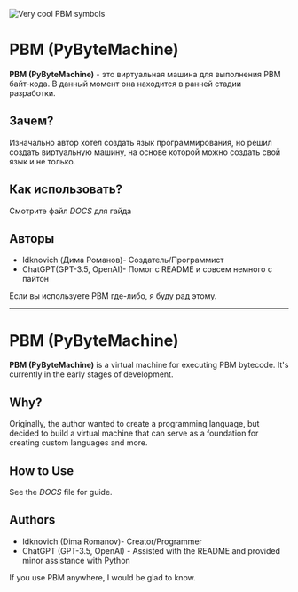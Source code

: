 


![Very cool PBM symbols](https://i.postimg.cc/bJ4CgPBk/38-20230912202930.png)
# PBM (PyByteMachine)

**PBM (PyByteMachine)** - это виртуальная машина для выполнения PBM байт-кода. В данный момент она находится в ранней стадии разработки.

## Зачем?

Изначально автор хотел создать язык программирования, но решил создать виртуальную машину, на основе которой можно создать свой язык и не только.

## Как использовать?

Смотрите файл *DOCS* для гайда

## Авторы

- Idknovich (Дима Романов)- Создатель/Программист
- ChatGPT(GPT-3.5, OpenAI)- Помог с README и совсем немного с пайтон


Если вы используете PBM где-либо, я буду рад этому.

---

# PBM (PyByteMachine)

**PBM (PyByteMachine)** is a virtual machine for executing PBM bytecode. It's currently in the early stages of development.

## Why?

Originally, the author wanted to create a programming language, but decided to build a virtual machine that can serve as a foundation for creating custom languages and more.

## How to Use

See the *DOCS* file for guide.

## Authors

- Idknovich (Dima Romanov)- Creator/Programmer
- ChatGPT (GPT-3.5, OpenAI) - Assisted with the README and provided minor assistance with Python


If you use PBM anywhere, I would be glad to know.
